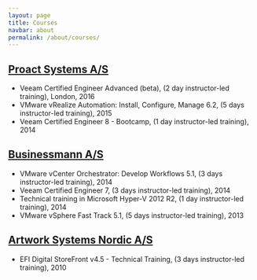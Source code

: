 ```yaml
---
layout: page
title: Courses
navbar: about
permalink: /about/courses/
---
```

## [Proact Systems A/S](/about/experience/#proact-systems-as--may-2015-to-present)

- Veeam Certified Engineer Advanced (beta), (2 day instructor-led training), London, 2016
- VMware vRealize Automation: Install, Configure, Manage 6.2, (5 days instructor-led training), 2015
- Veeam Certified Engineer 8 - Bootcamp, (1 day instructor-led training), 2014

## [Businessmann A/S](/about/experience/#businessmann-as--september-2013-to-april-2015)

- VMware vCenter Orchestrator: Develop Workflows 5.1, (3 days instructor-led training), 2014
- Veeam Certified Engineer 7, (3 days instructor-led training), 2014
- Technical training in Microsoft Hyper-V 2012 R2, (1 day instructor-led training), 2014
- VMware vSphere Fast Track 5.1, (5 days instructor-led training), 2013

## [Artwork Systems Nordic A/S](/about/experience/#artwork-systems-nordic-as--january-2009-to-august-2013)

- EFI Digital StoreFront v4.5 - Technical Training, (3 days instructor-led training), 2010